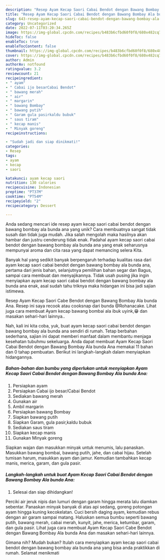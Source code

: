 ```yaml
---
description: "Resep Ayam Kecap Saori Cabai Bendot dengan Bawang Bombay Ala bunda Ana yang Mantap"
title: "Resep Ayam Kecap Saori Cabai Bendot dengan Bawang Bombay Ala bunda Ana yang Mantap"
slug: 643-resep-ayam-kecap-saori-cabai-bendot-dengan-bawang-bombay-ala-bunda-ana-yang-mantap
category: Uncategorized
date: 2022-07-11T03:20:34.265Z
image: https://img-global.cpcdn.com/recipes/b483b6cfbd60f0f8/680x482cq70/ayam-kecap-saori-cabai-bendot-dengan-bawang-bombay-ala-bunda-ana-foto-resep-utama.jpg
hideToc: false
enableToc: true
enableTocContent: false
thumbnail: https://img-global.cpcdn.com/recipes/b483b6cfbd60f0f8/680x482cq70/ayam-kecap-saori-cabai-bendot-dengan-bawang-bombay-ala-bunda-ana-foto-resep-utama.jpg
cover: https://img-global.cpcdn.com/recipes/b483b6cfbd60f0f8/680x482cq70/ayam-kecap-saori-cabai-bendot-dengan-bawang-bombay-ala-bunda-ana-foto-resep-utama.jpg
author: Admin
authorAv: notfound
ratingvalue: 3.2
reviewcount: 21
recipeingredient:
- " ayam"
- " Cabai ijo besarCabai Bendot"
- " bawang merah"
- " air"
- " margarin"
- " bawang Bombay"
- " bawang putih"
- " Garam gula pasirkaldu bubuk"
- " saus tiram"
- " kecap manis"
- " Minyak goreng"
recipeinstructions:

- "Sudah jadi dan siap dinikmati!"
categories:
- Resep
tags:
- ayam
- kecap
- saori

katakunci: ayam kecap saori 
nutrition: 130 calories
recipecuisine: Indonesian
preptime: "PT37M"
cooktime: "PT54M"
recipeyield: "2"
recipecategory: Dessert

---
```





Anda sedang mencari ide resep ayam kecap saori cabai bendot dengan bawang bombay ala bunda ana yang unik? Cara membuatnya sangat tidak susah dan tidak juga mudah. Jika salah mengolah maka hasilnya akan hambar dan justru cenderung tidak enak. Padahal ayam kecap saori cabai bendot dengan bawang bombay ala bunda ana yang enak seharusnya mempunyai aroma dan cita rasa yang dapat memancing selera Kita.





Banyak hal yang sedikit banyak berpengaruh terhadap kualitas rasa dari ayam kecap saori cabai bendot dengan bawang bombay ala bunda ana, pertama dari jenis bahan, selanjutnya pemilihan bahan segar dan Bagus, sampai cara membuat dan menyajikannya. Tidak usah pusing jika ingin menyiapkan ayam kecap saori cabai bendot dengan bawang bombay ala bunda ana enak,      asal sudah tahu triknya maka hidangan ini bisa jadi sajian istimewa.














Resep Ayam Kecap Saori Cabe Bendot dengan Bawang Bombay Ala bunda Ana. Resep ini saya recook atau cooksnap dari bunda @Rohanacake. Lihat juga cara membuat Ayam kecap bawang bombai ala ibuk uyink,😁 dan masakan sehari-hari lainnya..






Nah, kali ini kita coba, yuk, buat ayam kecap saori cabai bendot dengan bawang bombay ala bunda ana sendiri di rumah. Tetap berbahan sederhana, sajian ini dapat memberi manfaat dalam membantu menjaga kesehatan tubuhmu sekeluarga. Anda dapat membuat Ayam Kecap Saori Cabai Bendot dengan Bawang Bombay Ala bunda Ana memakai 11 bahan dan 0 tahap pembuatan. Berikut ini langkah-langkah dalam menyiapkan hidangannya.

<!--inarticleads1-->

##### Bahan-bahan dan bumbu yang diperlukan untuk menyiapkan Ayam Kecap Saori Cabai Bendot dengan Bawang Bombay Ala bunda Ana:

1. Persiapkan  ayam
1. Persiapkan  Cabai ijo besar/Cabai Bendot
1. Sediakan  bawang merah
1. Gunakan  air
1. Ambil  margarin
1. Persiapkan  bawang Bombay
1. Siapkan  bawang putih
1. Siapkan  Garam, gula pasir,kaldu bubuk
1. Sediakan  saus tiram
1. Siapkan  kecap manis
1. Gunakan  Minyak goreng


Siapkan wajan dan masukkan minyak untuk menumis, lalu panaskan. Masukkan bawang bombai, bawang putih, jahe, dan cabai hijau. Setelah tumisan harum, masukkan ayam dan jamur. Kemudian tambahkan kecap manis, merica, garam, dan gula pasir. 

<!--inarticleads2-->

##### Langkah-langkah untuk buat Ayam Kecap Saori Cabai Bendot dengan Bawang Bombay Ala bunda Ana:


1. Selesai dan siap dihidangkan!

Perciki air jeruk nipis dan lumuri dengan garam hingga merata lalu diamkan sebentar. Panaskan minyak banyak di atas api sedang, goreng potongan ayam hingga kuning kecokelatan. Cuci bersih daging ayam, kemudian rebus dengan air garam sampai matang. Haluskan semua bumbu seperti bawang putih, bawang merah, cabai merah, kunyit, jahe, merica, ketumbar, garam, dan gula pasir. Lihat juga cara membuat Ayam Kecap Saori Cabe Bendot dengan Bawang Bombay Ala bunda Ana dan masakan sehari-hari lainnya. 

Gimana nih? Mudah bukan? Itulah cara menyiapkan ayam kecap saori cabai bendot dengan bawang bombay ala bunda ana yang bisa anda praktikkan di rumah. Selamat menikmati
